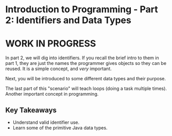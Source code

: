 # Introduction to Programming - Part 2: Identifiers and Data Types
# WORK IN PROGRESS
In part 2, we will dig into identifiers. If you recall the brief intro to them in part 1, they are just the names the programmer gives objects so they can be reused. It is a simple concept, and _very_ important.

Next, you will be introduced to some different data types and their purpose.

The last part of this &quot;scenario&quot; will teach loops (doing a task multiple times). Another important concept in programming.

## Key Takeaways
- Understand valid identifier use.
- Learn some of the primitive Java data types.
